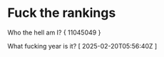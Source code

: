 # Fuck the rankings

Who the hell am I?
{ 11045049 }

What fucking year is it?
[ 2025-02-20T05:56:40Z ]
